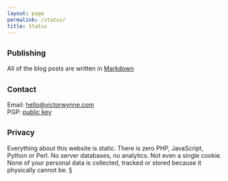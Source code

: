 ```yaml
---
layout: page
permalink: /status/
title: Status
---
```


## <small>Publishing</small>

All of the blog posts are written in [Markdown](https://daringfireball.net/projects/markdown/) 

## <small>Contact</small>

Email: hello@victorwynne.com<br>
PGP: [public key](https://victorwynne.com/key.txt)

## <small>Privacy</small>

Everything about this website is static. There is zero PHP, JavaScript, Python or Perl. No server databases, no analytics. Not even a single cookie. None of your personal data is collected, tracked or stored because it physically cannot be. §
<br><br>
